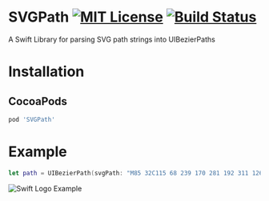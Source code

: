 # SVGPath [![MIT License][license-image]][license-url] [![Build Status][travis-image]][travis-url]

A Swift Library for parsing SVG path strings into UIBezierPaths

# Installation

## CocoaPods

```ruby
pod 'SVGPath'
```

# Example

```swift
let path = UIBezierPath(svgPath: "M85 32C115 68 239 170 281 192 311 126 274 43 244 0c97 58 146 167 121 254 28 28 40 89 29 108 -25-45-67-39-93-24C176 409 24 296 0 233c68 56 170 65 226 27C165 217 56 89 36 54c42 38 116 96 161 122C159 137 108 72 85 32z")
```

![Swift Logo Example][example-url]

[license-image]: http://img.shields.io/badge/license-MIT-blue.svg?style=flat
[license-url]: LICENSE

[travis-url]: http://travis-ci.org/timrwood/SVGPath
[travis-image]: http://img.shields.io/travis/timrwood/SVGPath/develop.svg?style=flat

[example-url]: https://cdn.rawgit.com/timrwood/SVGPath/master/example.svg
